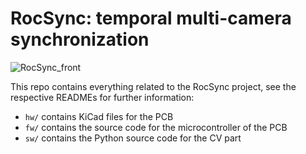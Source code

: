 # RocSync: temporal multi-camera synchronization

![RocSync_front](https://github.com/user-attachments/assets/09734239-36fa-4ac8-a8b1-2877538088eb)

This repo contains everything related to the RocSync project, see the respective READMEs for further information:
- `hw/` contains KiCad files for the PCB
- `fw/` contains the source code for the microcontroller of the PCB
- `sw/` contains the Python source code for the CV part
